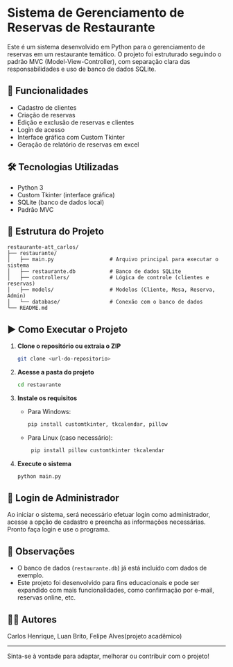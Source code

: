 # Sistema de Gerenciamento de Reservas de Restaurante

Este é um sistema desenvolvido em Python para o gerenciamento de reservas em um restaurante temático. O projeto foi estruturado seguindo o padrão MVC (Model-View-Controller), com separação clara das responsabilidades e uso de banco de dados SQLite.

## 🧾 Funcionalidades

- Cadastro de clientes
- Criação de reservas
- Edição e exclusão de reservas e clientes
- Login de acesso
- Interface gráfica com Custom Tkinter
- Geração de relatório de reservas em excel

## 🛠️ Tecnologias Utilizadas

- Python 3
- Custom Tkinter (interface gráfica)
- SQLite (banco de dados local)
- Padrão MVC

## 📁 Estrutura do Projeto

```
restaurante-att_carlos/
├── restaurante/
│   ├── main.py                  # Arquivo principal para executar o sistema
│   ├── restaurante.db           # Banco de dados SQLite
│   ├── controllers/             # Lógica de controle (clientes e reservas)
│   ├── models/                  # Modelos (Cliente, Mesa, Reserva, Admin)
│   └── database/                # Conexão com o banco de dados
└── README.md
```

## ▶️ Como Executar o Projeto

1. **Clone o repositório ou extraia o ZIP**
   ```bash
   git clone <url-do-repositorio>
   ```

2. **Acesse a pasta do projeto**
   ```bash
   cd restaurante
   ```

3. **Instale os requisitos**
   - Para Windows: 
      ```bash
      pip install customtkinter, tkcalendar, pillow
      ```

   - Para Linux (caso necessário):
     ```bash
      pip install pillow customtkinter tkcalendar
     ```

4. **Execute o sistema**
   ```bash
   python main.py
   ```

## 🔐 Login de Administrador

Ao iniciar o sistema, será necessário efetuar login como administrador, acesse a opção de cadastro e preencha as informações necessárias. Pronto faça login e use o programa. 

## 📌 Observações

- O banco de dados (`restaurante.db`) já está incluído com dados de exemplo.
- Este projeto foi desenvolvido para fins educacionais e pode ser expandido com mais funcionalidades, como confirmação por e-mail, reservas online, etc.

## 👨‍💻 Autores

Carlos Henrique, Luan Brito, Felipe Alves(projeto acadêmico)

---

Sinta-se à vontade para adaptar, melhorar ou contribuir com o projeto!
